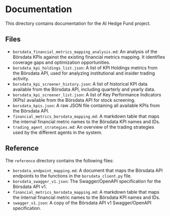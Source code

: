 # Documentation

This directory contains documentation for the AI Hedge Fund project.

## Files

*   `borsdata_financial_metrics_mapping_analysis.md`: An analysis of the Börsdata KPIs against the existing financial metrics mapping. It identifies coverage gaps and optimization opportunities.
*   `borsdata_kpi_holdings_list.json`: A list of KPI Holdings metrics from the Börsdata API, used for analyzing institutional and insider trading activity.
*   `borsdata_kpi_screener_history.json`: A list of historical KPI data available from the Börsdata API, including quarterly and yearly data.
*   `borsdata_kpi_screener_list.json`: A list of Key Performance Indicators (KPIs) available from the Börsdata API for stock screening.
*   `borsdata_kpis.json`: A raw JSON file containing all available KPIs from the Börsdata API.
*   `financial_metrics_borsdata_mapping.md`: A markdown table that maps the internal financial metric names to the Börsdata KPI names and IDs.
*   `trading_agent_strategies.md`: An overview of the trading strategies used by the different agents in the system.

## Reference

The `reference` directory contains the following files:

*   `borsdata_endpoint_mapping.md`: A document that maps the Börsdata API endpoints to the functions in the `borsdata_client.py` file.
*   `borsdata_swagger_v1.json`: The Swagger/OpenAPI specification for the Börsdata API v1.
*   `financial_metrics_borsdata_mapping.md`: A markdown table that maps the internal financial metric names to the Börsdata KPI names and IDs.
*   `swagger_v1.json`: A copy of the Börsdata API v1 Swagger/OpenAPI specification.
